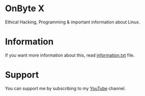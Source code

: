 # OnByte X
Ethical Hacking, Programming & important information about Linux.

# Information
If you want more information about this, read [information.txt](https://github.com/OnByte-X/OnByte-X/blob/main/information.txt) file.

# Support
You can support me by subscribing to my [YouTube](welcome) channel.
